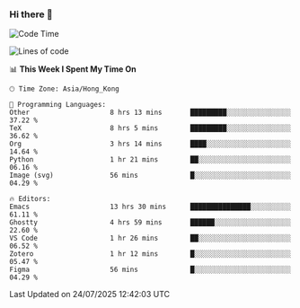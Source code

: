 ### Hi there 👋

<!--
**nicehiro/nicehiro** is a ✨ _special_ ✨ repository because its `README.md` (this file) appears on your GitHub profile.

Here are some ideas to get you started:

- 🔭 I’m currently working on ...
- 🌱 I’m currently learning ...
- 👯 I’m looking to collaborate on ...
- 🤔 I’m looking for help with ...
- 💬 Ask me about ...
- 📫 How to reach me: ...
- 😄 Pronouns: ...
- ⚡ Fun fact: ...
-->

<!--START_SECTION:waka-->
![Code Time](http://img.shields.io/badge/Code%20Time-837%20hrs%2020%20mins-blue)

![Lines of code](https://img.shields.io/badge/From%20Hello%20World%20I%27ve%20Written-1.7%20million%20lines%20of%20code-blue)

📊 **This Week I Spent My Time On** 

```text
🕑︎ Time Zone: Asia/Hong_Kong

💬 Programming Languages: 
Other                    8 hrs 13 mins       █████████░░░░░░░░░░░░░░░░   37.22 % 
TeX                      8 hrs 5 mins        █████████░░░░░░░░░░░░░░░░   36.62 % 
Org                      3 hrs 14 mins       ████░░░░░░░░░░░░░░░░░░░░░   14.64 % 
Python                   1 hr 21 mins        ██░░░░░░░░░░░░░░░░░░░░░░░   06.16 % 
Image (svg)              56 mins             █░░░░░░░░░░░░░░░░░░░░░░░░   04.29 % 

🔥 Editors: 
Emacs                    13 hrs 30 mins      ███████████████░░░░░░░░░░   61.11 % 
Ghostty                  4 hrs 59 mins       ██████░░░░░░░░░░░░░░░░░░░   22.60 % 
VS Code                  1 hr 26 mins        ██░░░░░░░░░░░░░░░░░░░░░░░   06.52 % 
Zotero                   1 hr 12 mins        █░░░░░░░░░░░░░░░░░░░░░░░░   05.47 % 
Figma                    56 mins             █░░░░░░░░░░░░░░░░░░░░░░░░   04.29 % 
```


 Last Updated on 24/07/2025 12:42:03 UTC
<!--END_SECTION:waka-->
